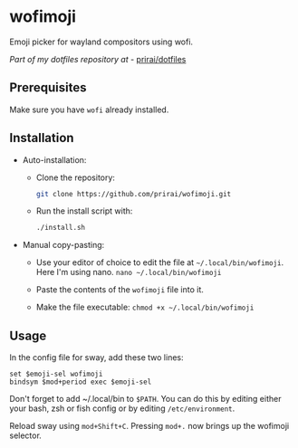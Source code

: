 # wofimoji

Emoji picker for wayland compositors using wofi.

*Part of my dotfiles repository at* - [prirai/dotfiles](https://github.com/prirai/dotfiles)

## Prerequisites

Make sure you have `wofi` already installed.

## Installation

* Auto-installation:
  
  * Clone the repository:
    
    ```bash
    git clone https://github.com/prirai/wofimoji.git
    ```
  
  * Run the install script with:
    
    ```bash
    ./install.sh
    ```
- Manual copy-pasting:
  
  - Use your editor of choice to edit the file at `~/.local/bin/wofimoji`. Here I'm using nano. `nano ~/.local/bin/wofimoji`
  
  - Paste the contents of the `wofimoji` file into it.
  
  - Make the file executable: `chmod +x ~/.local/bin/wofimoji`

## Usage

In the config file for sway, add these two lines:

```
set $emoji-sel wofimoji
bindsym $mod+period exec $emoji-sel
```

Don't forget to add ~/.local/bin to `$PATH`. You can do this by editing either your bash, zsh or fish config or by editing `/etc/environment`.

Reload sway using `mod+Shift+C`. Pressing `mod+.` now brings up the wofimoji selector.
